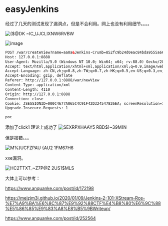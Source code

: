 # easyJenkins

经过了几天的测试发现了漏洞点，但是不会利用。网上也没有利用细节。。。。

![($@DK ~IC_UJCLIXNW6RVBW](https://user-images.githubusercontent.com/63966847/138661534-d1dbc3f0-bd1a-4d91-bcfc-18b4773e7c6c.png)


![image](https://user-images.githubusercontent.com/63966847/138660916-e3760480-105e-4a02-a793-444ee3805b1e.png)


```html
POST /war/createView?name=aa0a&Jenkins-Crumb=852fc9b24d0eac84bda9555a66639f171a8cfd32a73558ee7cf64160ffb337b9&json=%7B%22name%22%3A+%22aaaa%22%2C+%22mode%22%3A+%22hudson.plugins.nested_view.NestedView%22%2C+%22Jenkins-Crumb%22%3A+%22852fc9b24d0eac84bda9555a66639f171a8cfd32a73558ee7cf64160ffb337b9%22%7D&Submit=%E7%A1%AE%E5%AE%9A HTTP/1.1
Host: 127.0.0.1:8888
User-Agent: Mozilla/5.0 (Windows NT 10.0; Win64; x64; rv:88.0) Gecko/20100101 Firefox/88.0
Accept: text/html,application/xhtml+xml,application/xml;q=0.9,image/webp,*/*;q=0.8
Accept-Language: zh-CN,zh;q=0.8,zh-TW;q=0.7,zh-HK;q=0.5,en-US;q=0.3,en;q=0.2
Accept-Encoding: gzip, deflate
Referer: http://127.0.0.1:8888/war/newView
Content-Type: application/xml
Content-Length: 4110
Origin: http://127.0.0.1:8888
Connection: close
Cookie: JSESSIONID=000C4677A065C4C91F42D324547826EA; screenResolution=1408x792
Upgrade-Insecure-Requests: 1

poc
```
添加了click1 理论上成功了
![SEXRPXHAAY5 RBD$)~39M(N](https://user-images.githubusercontent.com/63966847/138661505-ea5ce0cb-f87f-4eee-838b-c1b5a0e6eb09.png)

但是报错。。。

![M%}UCFZPAU {AU2 1FM67H6](https://user-images.githubusercontent.com/63966847/138661568-66ef0e60-2107-4517-a1a9-0aed347c6f7b.png)



xxe漏洞。

![HC2TTXT_~Z7P@Z 2US1$MLS](https://user-images.githubusercontent.com/63966847/138326089-5600a88b-4157-4e77-8a12-47fa15cfcfbc.png)



大体上可以参考：

https://www.anquanke.com/post/id/172198

https://meizjm3i.github.io/2020/01/09/Jenkins-2-101-XStream-Rce-%E7%A9%BA%E6%8C%87%E9%92%88CTF%E4%B8%80%E6%9C%88%E5%86%85%E9%83%A8%E8%B5%9BWriteup/

https://www.anquanke.com/post/id/252564

